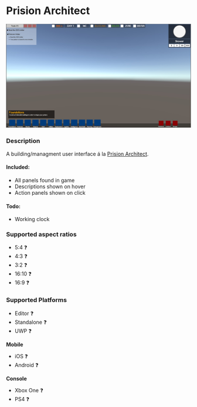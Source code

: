 # Prision Architect
![Prision Architect demo image](./readme-image.jpg)

### Description
A building/managment user interface á la [Prision Architect](https://www.introversion.co.uk/prisonarchitect/).

#### Included: 
* All panels found in game
* Descriptions shown on hover
* Action panels shown on click

#### Todo:
* Working clock

### Supported aspect ratios
* 5:4 ❓
* 4:3 ❓
* 3:2 ❓
* 16:10 ❓
* 16:9 ❓

### Supported Platforms
* Editor ❓
* Standalone ❓
* UWP ❓

**Mobile**
* iOS ❓
* Android ❓

**Console**
* Xbox One ❓
* PS4 ❓
